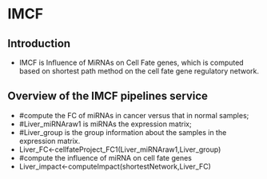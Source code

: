 # IMCF
## Introduction
* IMCF is Influence of MiRNAs on Cell Fate genes, which is computed based on shortest path method on the cell fate gene regulatory network.
## Overview of the IMCF pipelines service
* #compute the FC of miRNAs in cancer versus that in normal samples;
* #Liver_miRNAraw1 is miRNAs the expression matrix;
* #Liver_group is the group information about the samples in the expression matrix.
* Liver_FC<-cellfateProject_FC1(Liver_miRNAraw1,Liver_group)
* #compute the influence of miRNA on cell fate genes
* Liver_impact<-computeImpact(shortestNetwork,Liver_FC)

